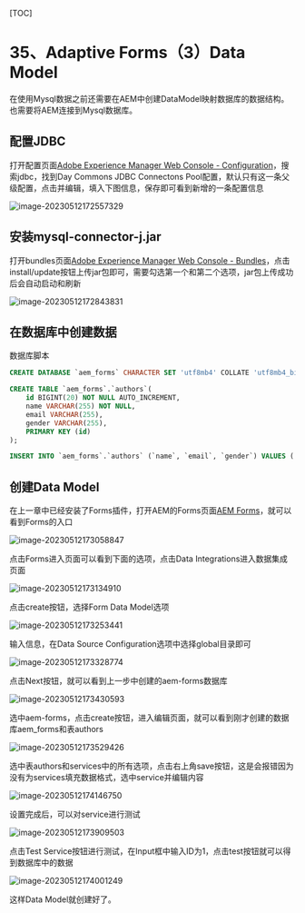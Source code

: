 [TOC]

# 35、Adaptive Forms（3）Data Model

在使用Mysql数据之前还需要在AEM中创建DataModel映射数据库的数据结构。也需要将AEM连接到Mysql数据库。

## 配置JDBC

打开配置页面[Adobe Experience Manager Web Console - Configuration](http://localhost:4502/system/console/configMgr)，搜索jdbc，找到Day Commons JDBC Connectons Pool配置，默认只有这一条父级配置，点击并编辑，填入下图信息，保存即可看到新增的一条配置信息

![image-20230512172557329](./03_AdaptiveForms.assets/image-20230512172557329.png)

## 安装mysql-connector-j.jar

打开bundles页面[Adobe Experience Manager Web Console - Bundles](http://localhost:4502/system/console/bundles)，点击install/update按钮上传jar包即可，需要勾选第一个和第二个选项，jar包上传成功后会自动启动和刷新

![image-20230512172843831](./03_AdaptiveForms.assets/image-20230512172843831.png)

## 在数据库中创建数据

数据库脚本

```sql
CREATE DATABASE `aem_forms` CHARACTER SET 'utf8mb4' COLLATE 'utf8mb4_bin';

CREATE TABLE `aem_forms`.`authors`(
	id BIGINT(20) NOT NULL AUTO_INCREMENT,
	name VARCHAR(255) NOT NULL,
	email VARCHAR(255),
	gender VARCHAR(255),
	PRIMARY KEY (id)
);

INSERT INTO `aem_forms`.`authors` (`name`, `email`, `gender`) VALUES ('steven', 'aem@steven.com', 'female');
```

## 创建Data Model

在上一章中已经安装了Forms插件，打开AEM的Forms页面[AEM Forms](http://localhost:4502/aem/forms.html/content/dam/formsanddocuments-fdm)，就可以看到Forms的入口

![image-20230512173058847](./03_AdaptiveForms.assets/image-20230512173058847.png)

点击Forms进入页面可以看到下面的选项，点击Data Integrations进入数据集成页面

![image-20230512173134910](./03_AdaptiveForms.assets/image-20230512173134910.png)

点击create按钮，选择Form Data Model选项

![image-20230512173253441](./03_AdaptiveForms.assets/image-20230512173253441.png)

输入信息，在Data Source Configuration选项中选择global目录即可

![image-20230512173328774](./03_AdaptiveForms.assets/image-20230512173328774.png)

点击Next按钮，就可以看到上一步中创建的aem-forms数据库

![image-20230512173430593](./03_AdaptiveForms.assets/image-20230512173430593.png)

选中aem-forms，点击create按钮，进入编辑页面，就可以看到刚才创建的数据库aem_forms和表authors

![image-20230512173529426](./03_AdaptiveForms.assets/image-20230512173529426.png)

选中表authors和services中的所有选项，点击右上角save按钮，这是会报错因为没有为services填充数据格式，选中service并编辑内容

![image-20230512174146750](./03_AdaptiveForms.assets/image-20230512174146750.png)

设置完成后，可以对service进行测试

![image-20230512173909503](./03_AdaptiveForms.assets/image-20230512173909503.png)

点击Test Service按钮进行测试，在Input框中输入ID为1，点击test按钮就可以得到数据库中的数据

![image-20230512174001249](./03_AdaptiveForms.assets/image-20230512174001249.png)

这样Data Model就创建好了。
